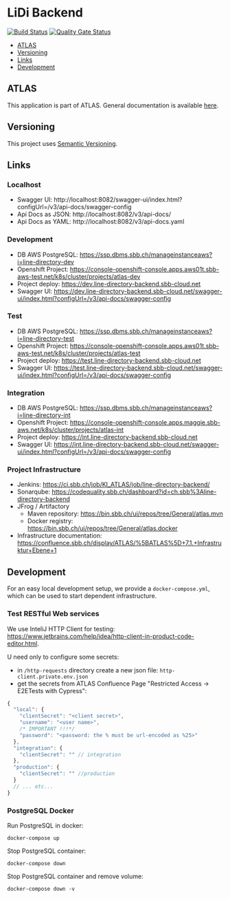 # LiDi Backend

[![Build Status](https://ci.sbb.ch/job/KI_ATLAS/job/line-directory-backend/job/master/badge/icon)](https://ci.sbb.ch/job/KI_ATLAS/job/line-directory-backend/job/master/)
[![Quality Gate Status](https://codequality.sbb.ch/api/project_badges/measure?project=ch.sbb%3Aline-directory-backend&metric=alert_status)](https://codequality.sbb.ch/dashboard?id=ch.sbb%3Aline-directory-backend)

<!-- toc -->

- [ATLAS](#atlas)
- [Versioning](#versioning)
- [Links](#links)
- [Development](#development)

<!-- tocstop -->

## ATLAS
This application is part of ATLAS. General documentation is available [here](https://code.sbb.ch/projects/KI_ATLAS/repos/atlas-backend/browse/README.md#big-picture).

## Versioning
This project uses [Semantic Versioning](https://semver.org/).

## Links

### Localhost
* Swagger UI: http://localhost:8082/swagger-ui/index.html?configUrl=/v3/api-docs/swagger-config
* Api Docs as JSON: http://localhost:8082/v3/api-docs/
* Api Docs as YAML: http://localhost:8082/v3/api-docs.yaml

### Development
* DB AWS PostgreSQL: https://ssp.dbms.sbb.ch/manageinstanceaws?i=line-directory-dev
* Openshift Project: https://console-openshift-console.apps.aws01t.sbb-aws-test.net/k8s/cluster/projects/atlas-dev
* Project deploy: https://dev.line-directory-backend.sbb-cloud.net
* Swagger UI: https://dev.line-directory-backend.sbb-cloud.net/swagger-ui/index.html?configUrl=/v3/api-docs/swagger-config

### Test
* DB AWS PostgreSQL: https://ssp.dbms.sbb.ch/manageinstanceaws?i=line-directory-test
* Openshift Project: https://console-openshift-console.apps.aws01t.sbb-aws-test.net/k8s/cluster/projects/atlas-test
* Project deploy: https://test.line-directory-backend.sbb-cloud.net
* Swagger UI: https://test.line-directory-backend.sbb-cloud.net/swagger-ui/index.html?configUrl=/v3/api-docs/swagger-config

### Integration
* DB AWS PostgreSQL: https://ssp.dbms.sbb.ch/manageinstanceaws?i=line-directory-int
* Openshift Project: https://console-openshift-console.apps.maggie.sbb-aws.net/k8s/cluster/projects/atlas-int
* Project deploy: https://int.line-directory-backend.sbb-cloud.net
* Swagger UI: https://int.line-directory-backend.sbb-cloud.net/swagger-ui/index.html?configUrl=/v3/api-docs/swagger-config


### Project Infrastructure
* Jenkins: https://ci.sbb.ch/job/KI_ATLAS/job/line-directory-backend/
* Sonarqube: https://codequality.sbb.ch/dashboard?id=ch.sbb%3Aline-directory-backend
* JFrog / Artifactory
  * Maven repository: https://bin.sbb.ch/ui/repos/tree/General/atlas.mvn
  * Docker registry: https://bin.sbb.ch/ui/repos/tree/General/atlas.docker
* Infrastructure documentation: https://confluence.sbb.ch/display/ATLAS/%5BATLAS%5D+7.1.+Infrastruktur+Ebene+1

## Development
For an easy local development setup, we provide a `docker-compose.yml`, which can be used to start dependent infrastructure.

### Test RESTful Web services
We use InteliJ HTTP Client for testing: https://www.jetbrains.com/help/idea/http-client-in-product-code-editor.html.

U need only to configure some secrets:
* in `/http-requests` directory create a new json file: `http-client.private.env.json`
* get the secrets from ATLAS Confluence Page "Restricted Access -> E2ETests with Cypress":
```javascript
{
  "local": {
    "clientSecret": "<client secret>",
    "username": "<user name>",
    /* IMPORTANT !!!*/
    "password": "<password: the % must be url-encoded as %25>"
  },
  "integration": {
    "clientSecret": "" // integration
  },
  "production": {
    "clientSecret": "" //production 
  }
  // ... etc...
}
```

### PostgreSQL Docker
Run PostgreSQL in docker:
~~~
docker-compose up
~~~

Stop PostgreSQL container:
~~~
docker-compose down
~~~

Stop PostgreSQL container and remove volume:
~~~
docker-compose down -v 
~~~
